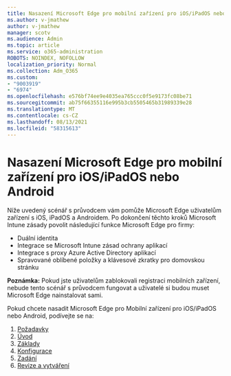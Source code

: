 ```yaml
---
title: Nasazení Microsoft Edge pro mobilní zařízení pro iOS/iPadOS nebo Android
ms.author: v-jmathew
author: v-jmathew
manager: scotv
ms.audience: Admin
ms.topic: article
ms.service: o365-administration
ROBOTS: NOINDEX, NOFOLLOW
localization_priority: Normal
ms.collection: Adm_O365
ms.custom:
- "9003919"
- "6974"
ms.openlocfilehash: e576bf74ee9e4035ea765ccc0f5e9173fc08be71
ms.sourcegitcommit: ab75f66355116e995b3cb5505465b31989339e28
ms.translationtype: MT
ms.contentlocale: cs-CZ
ms.lasthandoff: 08/13/2021
ms.locfileid: "58315613"
---
```

# <a name="deploy-microsoft-edge-for-mobile-for-iosipados-or-android"></a>Nasazení Microsoft Edge pro mobilní zařízení pro iOS/iPadOS nebo Android

Níže uvedený scénář s průvodcem vám pomůže Microsoft Edge uživatelům zařízení s iOS, iPadOS a Androidem. Po dokončení těchto kroků Microsoft Intune zásady povolit následující funkce Microsoft Edge pro firmy:

- Duální identita
- Integrace se Microsoft Intune zásad ochrany aplikací
- Integrace s proxy Azure Active Directory aplikací
- Spravované oblíbené položky a klávesové zkratky pro domovskou stránku

**Poznámka:** Pokud jste uživatelům zablokovali registraci mobilních zařízení, nebude tento scénář s průvodcem fungovat a uživatelé si budou muset Microsoft Edge nainstalovat sami.

Pokud chcete nasadit Microsoft Edge pro Mobilní zařízení pro iOS/iPadOS nebo Android, podívejte se na:

1. [Požadavky](https://go.microsoft.com/fwlink/?linkid=2133027)
2. [Úvod](https://go.microsoft.com/fwlink/?linkid=2133520)
3. [Základy](https://go.microsoft.com/fwlink/?linkid=2133421)
4. [Konfigurace](https://go.microsoft.com/fwlink/?linkid=2133521)
5. [Zadání](https://go.microsoft.com/fwlink/?linkid=2132869)
6. [Revize a vytváření](https://go.microsoft.com/fwlink/?linkid=2133522)
